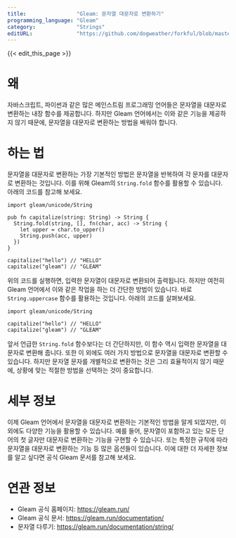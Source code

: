 ```yaml
---
title:                "Gleam: 문자열 대문자로 변환하기"
programming_language: "Gleam"
category:             "Strings"
editURL:              "https://github.com/dogweather/forkful/blob/master/content/ko/gleam/capitalizing-a-string.md"
---
```


{{< edit_this_page >}}

# 왜

자바스크립트, 파이썬과 같은 많은 메인스트림 프로그래밍 언어들은 문자열을 대문자로 변환하는 내장 함수를 제공합니다. 하지만 Gleam 언어에서는 이와 같은 기능을 제공하지 않기 때문에, 문자열을 대문자로 변환하는 방법을 배워야 합니다.

# 하는 법

문자열을 대문자로 변환하는 가장 기본적인 방법은 문자열을 반복하여 각 문자를 대문자로 변환하는 것입니다. 이를 위해 Gleam의 `String.fold` 함수를 활용할 수 있습니다. 아래의 코드를 참고해 보세요.

```Gleam
import gleam/unicode/String

pub fn capitalize(string: String) -> String {
  String.fold(string, [], fn(char, acc) -> String {
    let upper = char.to_upper()
    String.push(acc, upper)
  })
}

capitalize("hello") // "HELLO"
capitalize("gleam") // "GLEAM"
```

위의 코드를 실행하면, 입력한 문자열이 대문자로 변환되어 출력됩니다. 하지만 여전히 Gleam 언어에서 이와 같은 작업을 하는 더 간단한 방법이 있습니다. 바로 `String.uppercase` 함수를 활용하는 것입니다. 아래의 코드를 살펴보세요.

```Gleam
import gleam/unicode/String

capitalize("hello") // "HELLO"
capitalize("gleam") // "GLEAM"
```

앞서 언급한 `String.fold` 함수보다는 더 간단하지만, 이 함수 역시 입력한 문자열을 대문자로 변환해 줍니다. 또한 이 외에도 여러 가지 방법으로 문자열을 대문자로 변환할 수 있습니다. 하지만 문자열 문자를 개별적으로 변환하는 것은 그리 효율적이지 않기 때문에, 상황에 맞는 적절한 방법을 선택하는 것이 중요합니다.

# 세부 정보

이제 Gleam 언어에서 문자열을 대문자로 변환하는 기본적인 방법을 알게 되었지만, 이 외에도 다양한 기능을 활용할 수 있습니다. 예를 들어, 문자열이 포함하고 있는 모든 단어의 첫 글자만 대문자로 변환하는 기능을 구현할 수 있습니다. 또는 특정한 규칙에 따라 문자열을 대문자로 변환하는 기능 등 많은 옵션들이 있습니다. 이에 대한 더 자세한 정보를 알고 싶다면 공식 Gleam 문서를 참고해 보세요.

# 연관 정보

- Gleam 공식 홈페이지: https://gleam.run/
- Gleam 공식 문서: https://gleam.run/documentation/
- 문자열 다루기: https://gleam.run/documentation/string/